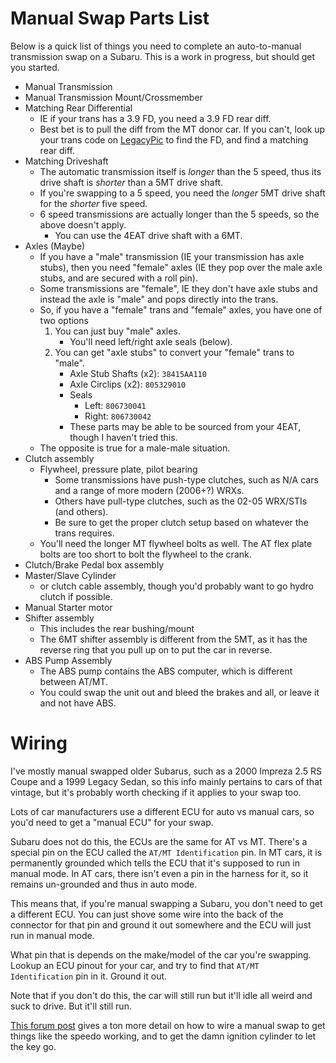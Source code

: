 # Manual Swap Parts List
Below is a quick list of things you need to complete an auto-to-manual transmission swap on a Subaru. This is a work in progress, but should get you started.

- Manual Transmission
- Manual Transmission Mount/Crossmember
- Matching Rear Differential 
  - IE if your trans has a 3.9 FD, you need a 3.9 FD rear diff.
  - Best bet is to pull the diff from the MT donor car. If you can't, look up your trans code on [LegacyPic](https://legacypic.uk/transmission/) to find the FD, and find a matching rear diff.
- Matching Driveshaft
  - The automatic transmission itself is *longer* than the 5 speed, thus its drive shaft is *shorter* than a 5MT drive shaft. 
  - If you're swapping to a 5 speed, you need the *longer* 5MT drive shaft for the *shorter* five speed.
  - 6 speed transmissions are actually longer than the 5 speeds, so the above doesn't apply. 
    - You can use the 4EAT drive shaft with a 6MT.
- Axles (Maybe)
  - If you have a "male" transmission (IE your transmission has axle stubs), then you need "female" axles (IE they pop over the male axle stubs, and are secured with a roll pin).
  - Some transmissions are "female", IE they don't have axle stubs and instead the axle is "male" and pops directly into the trans.
  - So, if you have a "female" trans and "female" axles, you have one of two options
    1. You can just buy "male" axles.
        - You'll need left/right axle seals (below).
    2. You can get "axle stubs" to convert your "female" trans to "male".
        - Axle Stub Shafts (x2): `38415AA110`
        - Axle Circlips (x2): `805329010`
        - Seals
            - Left: `806730041`
            - Right: `806730042`
        - These parts may be able to be sourced from your 4EAT, though I haven't tried this.
  - The opposite is true for a male-male situation.
- Clutch assembly
  - Flywheel, pressure plate, pilot bearing
    - Some transmissions have push-type clutches, such as N/A cars and a range of more modern (2006+?) WRXs.
    - Others have pull-type clutches, such as the 02-05 WRX/STIs (and others).
    - Be sure to get the proper clutch setup based on whatever the trans requires.
  - You'll need the longer MT flywheel bolts as well. The AT flex plate bolts are too short to bolt the flywheel to the crank.
- Clutch/Brake Pedal box assembly
- Master/Slave Cylinder
  - or clutch cable assembly, though you'd probably want to go hydro clutch if possible.
- Manual Starter motor
- Shifter assembly
  - This includes the rear bushing/mount
  - The 6MT shifter assembly is different from the 5MT, as it has the reverse ring that you pull up on to put the car in reverse.
- ABS Pump Assembly
  - The ABS pump contains the ABS computer, which is different between AT/MT.
  - You could swap the unit out and bleed the brakes and all, or leave it and not have ABS.

# Wiring
I've mostly manual swapped older Subarus, such as a 2000 Impreza 2.5 RS Coupe and a 1999 Legacy Sedan, so this info mainly pertains to cars of that vintage, but it's probably worth checking if it applies to your swap too.

Lots of car manufacturers use a different ECU for auto vs manual cars, so you'd need to get a "manual ECU" for your swap.

Subaru does not do this, the ECUs are the same for AT vs MT. There's a special pin on the ECU called the `AT/MT Identification` pin. In MT cars, it is permanently grounded which tells the ECU that it's supposed to run in manual mode. In AT cars, there isn't even a pin in the harness for it, so it remains un-grounded and thus in auto mode.

This means that, if you're manual swapping a Subaru, you don't need to get a different ECU. You can just shove some wire into the back of the connector for that pin and ground it out somewhere and the ECU will just run in manual mode. 

What pin that is depends on the make/model of the car you're swapping. Lookup an ECU pinout for your car, and try to find that `AT/MT Identification` pin in it. Ground it out.

Note that if you don't do this, the car will still run but it'll idle all weird and suck to drive. But it'll still run.

[This forum post](https://www.rs25.com/threads/how-to-wire-an-automatic-to-manual-swap.225751/) gives a ton more detail on how to wire a manual swap to get things like the speedo working, and to get the damn ignition cylinder to let the key go.